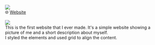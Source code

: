 <picture><img src="https://img.shields.io/badge/ABOUT ME-purple?label=web"></picture><br>
🌐 <a href="https://ndamatta.github.io/WDD130-BYU-Idaho/aboutme/">Website</a><br>   
<picture><img src="https://img.shields.io/badge/DESCRIPTION:-blue"></picture><br>
This is the first website that I ever made. It's a simple website showing a picture of me and a short description about myself.<br>
I styled the elements and used grid to align the content.
